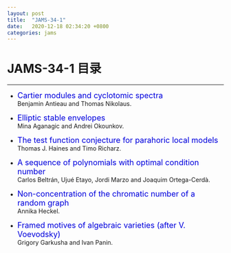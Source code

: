 ```yaml
---
layout: post
title:  "JAMS-34-1"
date:   2020-12-18 02:34:20 +0800
categories: jams
---
```


# JAMS-34-1 目录
------

- <font color="#0000dd" size="4">Cartier modules and cyclotomic spectra</font>   
 Benjamin Antieau and Thomas Nikolaus.

- <font color="#0000dd" size="4">Elliptic stable envelopes</font>   
 Mina Aganagic and Andrei Okounkov.   

- <font color="#0000dd" size="4">The test function conjecture for parahoric local models</font>   
 Thomas J. Haines and Timo Richarz.

- <font color="#0000dd" size="4">A sequence of polynomials with optimal condition number</font>   
 Carlos Beltrán, Ujué Etayo, Jordi Marzo and Joaquim Ortega-Cerdà.

- <font color="#0000dd" size="4">Non-concentration of the chromatic number of a random graph</font>   
 Annika Heckel.

- <font color="#0000dd" size="4">Framed motives of algebraic varieties (after V. Voevodsky)</font>   
 Grigory Garkusha and Ivan Panin.
